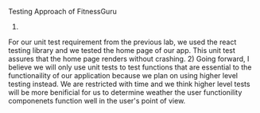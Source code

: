 Testing Approach of FitnessGuru

1)
For our unit test requirement from the previous lab, we used the react testing library and we tested the home page of our app. 
This unit test assures that the home page renders without crashing.
2)
Going forward, I believe we will only use unit tests to test functions that are essential to the functionaility of our application because 
we plan on using higher level testing instead. We are restricted with time and we think higher level tests will be more benificial for us to 
determine weather the user functionility componenets function well in the user's point of view.
